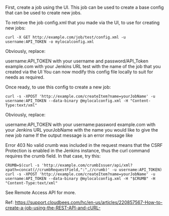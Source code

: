 
First, create a job using the UI. This job can be used to create a base config that can be used to create new jobs.

To retrieve the job config.xml that you made via the UI, to use for creating new jobs:

```
curl -X GET http://example.com/job/test/config.xml -u username:API_TOKEN -o mylocalconfig.xml
```

Obviously, replace:

username:API_TOKEN with your username and password/API_Token
example.com with your Jenkins URL
test with the name of the job that you created via the UI
You can now modify this config file locally to suit for needs as required.

Once ready, to use this config to create a new job:

```
curl -s -XPOST 'http://example.com/createItem?name=yourJobName' -u username:API_TOKEN --data-binary @mylocalconfig.xml -H "Content-Type:text/xml"
```

Obviously, replace:

username:API_TOKEN with your username:password
example.com with your Jenkins URL
yourJobName with the name you would like to give the new job name
If the output message is an error message like

Error 403 No valid crumb was included in the request
means that the CSRF Protection is enabled in the Jenkins instance, thus the curl command requires the crumb field. In that case, try this:
```
CRUMB=$(curl -s 'http://example.com/crumbIssuer/api/xml?xpath=concat(//crumbRequestField,":",//crumb)' -u username:API_TOKEN)
curl -s -XPOST 'http://example.com/createItem?name=yourJobName' -u username:API_TOKEN --data-binary @mylocalconfig.xml -H "$CRUMB" -H "Content-Type:text/xml"
```

See Remote Access API for more.


Ref: https://support.cloudbees.com/hc/en-us/articles/220857567-How-to-create-a-job-using-the-REST-API-and-cURL-
